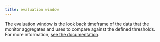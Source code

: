 ```yaml
---
title: evaluation window
---
```

The evaluation window is the look back timeframe of the data that the monitor aggregates and uses to compare against the defined thresholds.
For more information, <a href="https://docs.datadoghq.com/monitors/create/configuration/?tab=thresholdalert#evaluation-window">see the documentation</a>.
